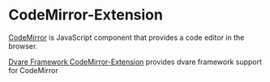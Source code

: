 CodeMirror-Extension
=================
<!--
[![NPM version](https://img.shields.io/npm/v/dvare-codemirror-extension.svg)](https://www.npmjs.org/package/dvare-codemirror-extension)
-->
[CodeMirror](https://github.com/marijnh/CodeMirror) is JavaScript component that provides a code editor in the browser. 

[Dvare Framework CodeMirror-Extension](https://github.com/angelozerr/CodeMirror-Extension) provides dvare framework support for CodeMirror

